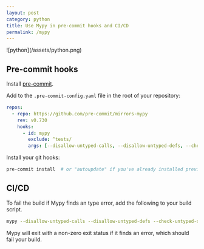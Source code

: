 ```yaml
---
layout: post
category: python
title: Use Mypy in pre-commit hooks and CI/CD
permalink: /mypy
---
```

<div class="wide-logos" markdown="1">
![python](/assets/python.png)
</div>

## Pre-commit hooks

Install [pre-commit](https://pre-commit.com).

Add to the `.pre-commit-config.yaml` file in the root of your repository:

```yaml
repos:
  - repo: https://github.com/pre-commit/mirrors-mypy
    rev: v0.730
    hooks:
      - id: mypy
        exclude: ^tests/
        args: [--disallow-untyped-calls, --disallow-untyped-defs, --check-untyped-defs]
```

Install your git hooks:
```sh
pre-commit install  # or "autoupdate" if you've already installed previously.
```

## CI/CD

To fail the build if Mypy finds an type error, add the following to your build
script.

```sh
mypy --disallow-untyped-calls --disallow-untyped-defs --check-untyped-defs --ignore-missing-imports /path/to/code
```

Mypy will exit with a non-zero exit status if it finds an error, which should
fail your build.
